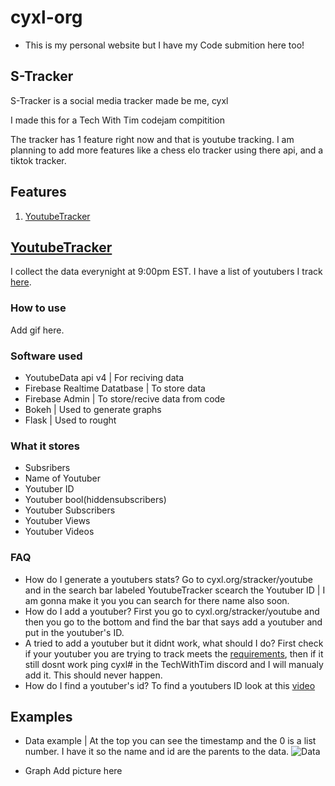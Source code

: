 # cyxl-org
* This is my personal website but I have my Code submition here too!

## S-Tracker

S-Tracker is a social media tracker made be me, cyxl

I made this for a Tech With Tim codejam compitition 

The tracker has 1 feature right now and that is youtube tracking. I am planning to add more features like a chess elo tracker using there api, and a tiktok tracker.

## Features
1. [YoutubeTracker](#YoutubeTracker)


## **[YoutubeTracker](https://cyxl-cj-dot-sound-scene.uc.r.appspot.com/cj/youtube)**

I collect the data everynight at 9:00pm EST. I have a list of youtubers I track [here](youtubers.md). 

### How to use

Add gif here.

### Software used
* YoutubeData api v4 | For reciving data
* Firebase Realtime Datatbase | To store data
* Firebase Admin | To store/recive data from code
* Bokeh | Used to generate graphs
* Flask | Used to rought

### What it stores
* Subsribers
* Name of Youtuber
* Youtuber ID
* Youtuber bool(hiddensubscribers)
* Youtuber Subscribers
* Youtuber Views
* Youtuber Videos

### FAQ
* How do I generate a youtubers stats? Go to cyxl.org/stracker/youtube and in the search bar labeled YoutubeTracker scearch the Youtuber ID | I am gonna make it you you can search for there name also soon.
* How do I add a youtuber? First you go to cyxl.org/stracker/youtube and then you go to the bottom and find the bar that says add a youtuber and put in the youtuber's ID.
* A tried to add a youtuber but it didnt work, what should I do? First check if your youtuber you are trying to track meets the [requirements](requirements.md), then if it still dosnt work ping cyxl# in the TechWithTim discord and I will manualy add it. This should never happen. 
* How do I find a youtuber's id? To find a youtubers ID look at this [video](https://ultimate.brainstormforce.com/docs/how-to-find-youtube-channel-name-and-channel-id/)

## Examples
* Data example | At the top you can see the timestamp and the 0 is a list number. I have it so the name and id are the parents to the data.
![Data](https://github.com/cyxl/cyxl-org/blob/master/GithubPictures/CodeJam/data_show.png)

* Graph
Add picture here

